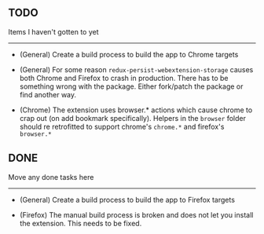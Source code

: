 ## TODO
Items I haven't gotten to yet

---

* (General) Create a build process to build the app to Chrome targets

* (General) For some reason `redux-persist-webextension-storage` causes both Chrome and Firefox to crash in production. There has to be something wrong with the package. Either fork/patch the package or find another way.

* (Chrome) The extension uses browser.* actions which cause chrome to crap out (on add bookmark specifically). Helpers in the `browser` folder should re retrofitted to support chrome's `chrome.*` and firefox's `browser.*`




## DONE 
Move any done tasks here

---

* (General) Create a build process to build the app to Firefox targets

* (Firefox) The manual build process is broken and does not let you install the extension. This needs to be fixed.